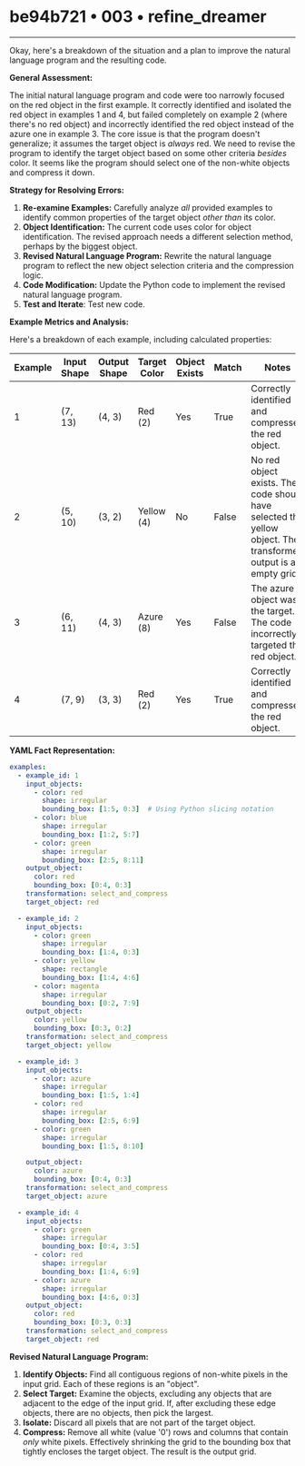# be94b721 • 003 • refine_dreamer

---
Okay, here's a breakdown of the situation and a plan to improve the natural language program and the resulting code.

**General Assessment:**

The initial natural language program and code were too narrowly focused on the red object in the first example.  It correctly identified and isolated the red object in examples 1 and 4, but failed completely on example 2 (where there's no red object) and incorrectly identified the red object instead of the azure one in example 3.  The core issue is that the program doesn't generalize; it assumes the target object is *always* red.  We need to revise the program to identify the target object based on some other criteria *besides* color. It seems like the program should select one of the non-white objects and compress it down.

**Strategy for Resolving Errors:**

1.  **Re-examine Examples:** Carefully analyze *all* provided examples to identify common properties of the target object *other than* its color.
2.  **Object Identification:** The current code uses color for object identification.  The revised approach needs a different selection method, perhaps by the biggest object.
3.  **Revised Natural Language Program:**  Rewrite the natural language program to reflect the new object selection criteria and the compression logic.
4.  **Code Modification:**  Update the Python code to implement the revised natural language program.
5. **Test and Iterate**: Test new code.

**Example Metrics and Analysis:**

Here's a breakdown of each example, including calculated properties:

| Example | Input Shape | Output Shape | Target Color | Object Exists | Match | Notes                                                                                                                                                              |
| ------- | ----------- | ------------ | ------------ | ------------- | ----- | ------------------------------------------------------------------------------------------------------------------------------------------------------------------ |
| 1       | (7, 13)     | (4, 3)       | Red (2)      | Yes           | True  | Correctly identified and compressed the red object.                                                                                                                  |
| 2       | (5, 10)     | (3, 2)       | Yellow (4)     | No            | False | No red object exists.  The code should have selected the yellow object. The transformed output is an empty grid.                                                     |
| 3       | (6, 11)     | (4, 3)      | Azure (8)     | Yes        | False | The azure object was the target. The code incorrectly targeted the red object.                                                                                    |
| 4       | (7, 9)      | (3, 3)      | Red (2)      | Yes           | True | Correctly identified and compressed the red object.                                                                                                         |

**YAML Fact Representation:**

```yaml
examples:
  - example_id: 1
    input_objects:
      - color: red
        shape: irregular
        bounding_box: [1:5, 0:3]  # Using Python slicing notation
      - color: blue
        shape: irregular
        bounding_box: [1:2, 5:7]
      - color: green
        shape: irregular
        bounding_box: [2:5, 8:11]
    output_object:
      color: red
      bounding_box: [0:4, 0:3]
    transformation: select_and_compress
    target_object: red

  - example_id: 2
    input_objects:
      - color: green
        shape: irregular
        bounding_box: [1:4, 0:3]
      - color: yellow
        shape: rectangle
        bounding_box: [1:4, 4:6]
      - color: magenta
        shape: irregular
        bounding_box: [0:2, 7:9]
    output_object:
      color: yellow
      bounding_box: [0:3, 0:2]
    transformation: select_and_compress
    target_object: yellow

  - example_id: 3
    input_objects:
      - color: azure
        shape: irregular
        bounding_box: [1:5, 1:4]
      - color: red
        shape: irregular
        bounding_box: [2:5, 6:9]
      - color: green
        shape: irregular
        bounding_box: [1:5, 8:10]

    output_object:
      color: azure
      bounding_box: [0:4, 0:3]
    transformation: select_and_compress
    target_object: azure

  - example_id: 4
    input_objects:
      - color: green
        shape: irregular
        bounding_box: [0:4, 3:5]
      - color: red
        shape: irregular
        bounding_box: [1:4, 6:9]
      - color: azure
        shape: irregular
        bounding_box: [4:6, 0:3]
    output_object:
      color: red
      bounding_box: [0:3, 0:3]
    transformation: select_and_compress
    target_object: red
```

**Revised Natural Language Program:**

1.  **Identify Objects:** Find all contiguous regions of non-white pixels in the input grid. Each of these regions is an "object".
2. **Select Target:** Examine the objects, excluding any objects that are adjacent to the edge of the input grid. If, after excluding these edge objects, there are no objects, then pick the largest.
3.  **Isolate:** Discard all pixels that are not part of the target object.
4.  **Compress:** Remove all white (value '0') rows and columns that contain *only* white pixels. Effectively shrinking the grid to the bounding box that tightly encloses the target object. The result is the output grid.


